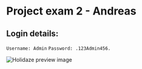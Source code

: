 # Project exam 2 - Andreas

## Login details:

`Username: Admin`
`Password: .123Admin456.`

![Holidaze preview image](https://i.imgur.com/2gjaKyH.png)